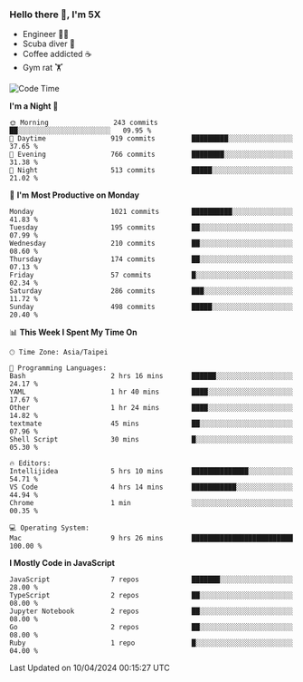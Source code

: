### Hello there 👋, I'm 5X

* Engineer 👨‍💻
* Scuba diver 🤿
* Coffee addicted ☕️
* Gym rat 🏋️

<!--START_SECTION:waka-->
![Code Time](http://img.shields.io/badge/Code%20Time-903%20hrs%2033%20mins-blue)

**I'm a Night 🦉** 

```text
🌞 Morning                243 commits         ██░░░░░░░░░░░░░░░░░░░░░░░   09.95 % 
🌆 Daytime                919 commits         █████████░░░░░░░░░░░░░░░░   37.65 % 
🌃 Evening                766 commits         ████████░░░░░░░░░░░░░░░░░   31.38 % 
🌙 Night                  513 commits         █████░░░░░░░░░░░░░░░░░░░░   21.02 % 
```
📅 **I'm Most Productive on Monday** 

```text
Monday                   1021 commits        ██████████░░░░░░░░░░░░░░░   41.83 % 
Tuesday                  195 commits         ██░░░░░░░░░░░░░░░░░░░░░░░   07.99 % 
Wednesday                210 commits         ██░░░░░░░░░░░░░░░░░░░░░░░   08.60 % 
Thursday                 174 commits         ██░░░░░░░░░░░░░░░░░░░░░░░   07.13 % 
Friday                   57 commits          █░░░░░░░░░░░░░░░░░░░░░░░░   02.34 % 
Saturday                 286 commits         ███░░░░░░░░░░░░░░░░░░░░░░   11.72 % 
Sunday                   498 commits         █████░░░░░░░░░░░░░░░░░░░░   20.40 % 
```


📊 **This Week I Spent My Time On** 

```text
🕑︎ Time Zone: Asia/Taipei

💬 Programming Languages: 
Bash                     2 hrs 16 mins       ██████░░░░░░░░░░░░░░░░░░░   24.17 % 
YAML                     1 hr 40 mins        ████░░░░░░░░░░░░░░░░░░░░░   17.67 % 
Other                    1 hr 24 mins        ████░░░░░░░░░░░░░░░░░░░░░   14.82 % 
textmate                 45 mins             ██░░░░░░░░░░░░░░░░░░░░░░░   07.96 % 
Shell Script             30 mins             █░░░░░░░░░░░░░░░░░░░░░░░░   05.30 % 

🔥 Editors: 
Intellijidea             5 hrs 10 mins       ██████████████░░░░░░░░░░░   54.71 % 
VS Code                  4 hrs 14 mins       ███████████░░░░░░░░░░░░░░   44.94 % 
Chrome                   1 min               ░░░░░░░░░░░░░░░░░░░░░░░░░   00.35 % 

💻 Operating System: 
Mac                      9 hrs 26 mins       █████████████████████████   100.00 % 
```

**I Mostly Code in JavaScript** 

```text
JavaScript               7 repos             ███████░░░░░░░░░░░░░░░░░░   28.00 % 
TypeScript               2 repos             ██░░░░░░░░░░░░░░░░░░░░░░░   08.00 % 
Jupyter Notebook         2 repos             ██░░░░░░░░░░░░░░░░░░░░░░░   08.00 % 
Go                       2 repos             ██░░░░░░░░░░░░░░░░░░░░░░░   08.00 % 
Ruby                     1 repo              █░░░░░░░░░░░░░░░░░░░░░░░░   04.00 % 
```




 Last Updated on 10/04/2024 00:15:27 UTC
<!--END_SECTION:waka-->
